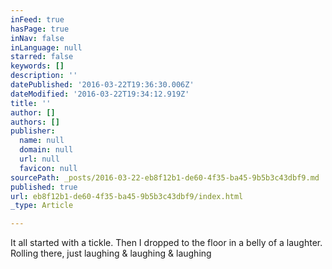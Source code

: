 ```yaml
---
inFeed: true
hasPage: true
inNav: false
inLanguage: null
starred: false
keywords: []
description: ''
datePublished: '2016-03-22T19:36:30.006Z'
dateModified: '2016-03-22T19:34:12.919Z'
title: ''
author: []
authors: []
publisher:
  name: null
  domain: null
  url: null
  favicon: null
sourcePath: _posts/2016-03-22-eb8f12b1-de60-4f35-ba45-9b5b3c43dbf9.md
published: true
url: eb8f12b1-de60-4f35-ba45-9b5b3c43dbf9/index.html
_type: Article

---
```

It all started with a tickle. Then I dropped to the floor in a belly of a laughter. Rolling there, just laughing & laughing & laughing
